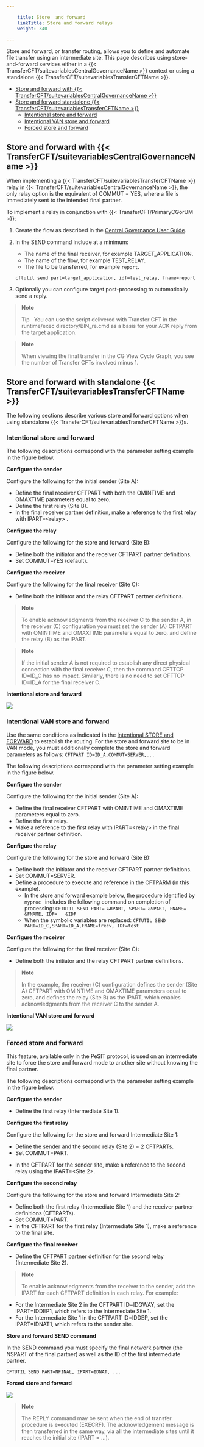 ```yaml
---

    title: Store  and forward 
    linkTitle: Store and forward relays
    weight: 340

---
```

Store and forward, or transfer routing, allows you to define and automate file transfer using an intermediate site. This page describes using store-and-forward services either in a {{< TransferCFT/suitevariablesCentralGovernanceName  >}} context or using a standalone {{< TransferCFT/suitevariablesTransferCFTName  >}}.

- [Store and forward with {{< TransferCFT/suitevariablesCentralGovernanceName >}}](#Store)
- [Store and forward standalone {{< TransferCFT/suitevariablesTransferCFTName >}}](#Store2)
    -   [Intentional
        store and forward](#Intentional_Store_and_Forward)
    -   [Intentional VAN store and forward](#Intentional_VAN_store_and_forward)
    -   [Forced
        store and forward](#Forced_Store_and_Forward)

<span id="Store"></span>

## Store and forward with {{< TransferCFT/suitevariablesCentralGovernanceName  >}}

When implementing a {{< TransferCFT/suitevariablesTransferCFTName  >}} relay in {{< TransferCFT/suitevariablesCentralGovernanceName  >}}, the only relay option is the equivalent of COMMUT = YES, where a file is immediately sent to the intended final partner.

To implement a relay in conjunction with {{< TransferCFT/PrimaryCGorUM  >}}:

1. Create the flow as described in the [Central Governance User Guide](https://docs.axway.com/bundle/CentralGovernance_113_UsersGuide_allOS_en_HTML5/page/Content/AxwayStartPage.htm).
1. In the SEND command include at a minimum:
    -   The name of the final receiver, for example TARGET\_APPLICATION.
    -   The name of the flow, for example TEST\_RELAY.
    -   The file to be transferred, for example `report`.

    ```
    cftutil send part=target_application, idf=test_relay, fname=report
    ```
1. Optionally you can configure target post-processing to automatically send a reply.

> **Note**
>
> Tip  
> You can use the script delivered with Transfer CFT in the runtime/exec directory/BIN\_re.cmd as a basis for your ACK reply from the target application.

> **Note**
>
> When viewing the final transfer in the CG View Cycle Graph, you see the number of Transfer CFTs involved minus 1.

<span id="Store2"></span>

## Store and forward with standalone {{< TransferCFT/suitevariablesTransferCFTName  >}}

The following sections describe various store and forward options when using standalone {{< TransferCFT/suitevariablesTransferCFTName  >}}s.

<span id="Intentional_Store_and_Forward"></span>

### Intentional store and forward

The following descriptions correspond with the
parameter setting example in the
figure below.

****Configure the sender****

Configure the following for the initial sender (Site A):

- Define the final receiver CFTPART with both the OMINTIME and OMAXTIME parameters equal to zero.
- Define the first relay (Site B).
- In the final receiver partner definition, make a reference to the first relay with IPART=&lt;relay> .

****Configure the relay****

Configure the following for the store and forward (Site B):

- Define both the initiator and the receiver CFTPART partner definitions.
- Set COMMUT=YES (default).

****Configure the receiver****

Configure the following for the final receiver (Site C):

- Define both the initiator and the relay CFTPART partner definitions.

> **Note**
>
> To enable acknowledgments from the receiver C to the sender A, in the receiver (C) configuration you must set the sender (A) CFTPART with OMINTIME and OMAXTIME parameters equal to zero, and define the relay (B) as the IPART.

> **Note**
>
> If the initial sender A is not
> required to establish any direct physical connection with the final receiver
> C, then the command CFTTCP ID=ID\_C has no impact. Similarly, there is no need to set CFTTCP ID=ID\_A
> for the final receiver C.

********<span class="autonumber"></span>Intentional store and forward********

![](/Images/TransferCFT/Intentional_store_and_forward.gif)

<span id="Intentional_VAN_store_and_forward"></span>

### Intentional VAN store and forward

Use the same conditions as indicated in the [Intentional STORE and FORWARD](#Intentional_Store_and_Forward)
to establish the routing. For the store and forward site to be in VAN mode, you must additionally complete the store
and forward parameters as follows: <span class="code">`CFTPART ID=ID_A,COMMUT=SERVER,...`</span>

The following descriptions correspond with the
parameter setting example in the
figure below.

****Configure the sender****

Configure the following for the initial sender (Site A):

- Define the final receiver CFTPART with OMINTIME and OMAXTIME parameters equal to zero.
- Define the first relay.
- Make a reference to the first relay with IPART=&lt;relay> in the final receiver partner definition.

****Configure the relay****

Configure the following for the store and forward (Site B):

- Define both the initiator and the receiver CFTPART partner definitions.
- Set COMMUT=SERVER.
- Define a procedure to execute and reference in the CFTPARM (in this example).
    -   In the store and forward example below, the procedure identified by <span class="code">`myproc `</span>
        includes the following command on completion of processing: <span class="code">`CFTUTIL SEND PART= &RPART, SPART= &SPART, FNAME= &FNAME, IDF=   &IDF`</span>
    -   When the symbolic variables are replaced: <span class="code">`CFTUTIL SEND PART=ID_C,SPART=ID_A,FNAME=frecv, IDF=test`</span>

****Configure the receiver****

Configure the following for the final receiver (Site C):

- Define both the initiator and the relay CFTPART partner definitions.

> **Note**
>
> In the example, the receiver (C) configuration defines the sender (Site A) CFTPART with OMINTIME and OMAXTIME parameters equal to zero, and defines the relay (Site B) as the IPART, which enables acknowledgments from the receiver C to the sender A.

********<span class="autonumber"></span>Intentional VAN store and forward********

![](/Images/TransferCFT/Intentional_VAN_store_and_forward.gif)

<span id="Forced_Store_and_Forward"></span>

### Forced store and forward

This feature, available only in the PeSIT protocol, is
used on an intermediate site to force the store and forward mode to another
site without knowing the final partner.

The following descriptions correspond with the
parameter setting example in the
figure below.

****Configure the sender****

- Define the first relay (Intermediate Site 1).

****Configure the first relay****

Configure the following for the store and forward Intermediate Site 1:

- Define the sender and the second relay (Site 2) = 2 CFTPARTs.
- Set COMMUT=PART.

<!-- -->

- In the CFTPART for the sender site, make a reference to the second relay using the IPART=&lt;Site 2>.

****Configure the second relay****

Configure the following for the store and forward Intermediate Site 2:

- Define both the first relay (Intermediate Site 1) and the receiver partner definitions (CFTPARTs).
- Set COMMUT=PART.
- In the CFTPART for the first relay (Intermediate Site 1), make a reference to the final site.

****Configure the final receiver****

- Define the CFTPART partner definition for the second relay (Intermediate Site 2).

> **Note**
>
> To enable acknowledgments from the receiver to the sender, add the IPART for each CFTPART definition in each relay. For example:

- For the Intermediate Site 2 in the CFTPART ID=IDGWAY, set the IPART=IDDEP1, which refers to the Intermediate Site 1.
- For the Intermediate Site 1 in the CFTPART ID=IDDEP, set the IPART=IDNAT1, which refers to the sender site.

****Store and forward SEND command****

In the SEND command you must specify the final network partner (the NSPART of the final partner) as well as the ID of the first intermediate partner.

```
CFTUTIL SEND PART=NFINAL, IPART=IDNAT, ...
```

********<span class="autonumber"></span>Forced store and forward********

![](/Images/TransferCFT/Forced_Store_and_forward.gif)

> **Note**
>
> The REPLY command may be sent when the end of transfer procedure is
> executed (EXECRF). The acknowledgement message is then transferred in the same way, via
> all the intermediate sites until it reaches the initial site (IPART =
> …).
